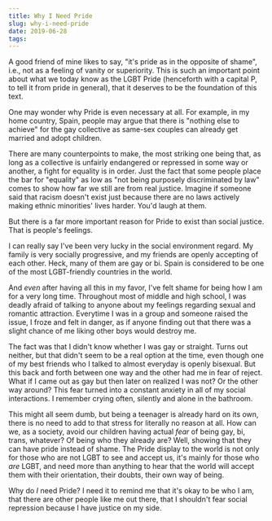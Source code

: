 ```yaml
---
title: Why I Need Pride
slug: why-i-need-pride
date: 2019-06-28
tags:
---
```




A good friend of mine likes to say, "it's pride as in the opposite of shame", i.e., not as a feeling of vanity or superiority. This is such an important point about what we today know as the LGBT Pride (henceforth with a capital P, to tell it from pride in general), that it deserves to be the foundation of this text.

One may wonder why Pride is even necessary at all. For example, in my home country, Spain, people may argue that there is "nothing else to achieve" for the gay collective as same-sex couples can already get married and adopt children.

There are many counterpoints to make, the most striking one being that, as long as a collective is unfairly endangered or repressed in some way or another, a fight for equality is in order. Just the fact that some people place the bar for "equality" as low as "not being purposely discriminated by law" comes to show how far we still are from real justice. Imagine if someone said that racism doesn't exist just because there are no laws actively making ethnic minorities' lives harder. You'd laugh at them.

But there is a far more important reason for Pride to exist than social justice. That is people's feelings.

I can really say I've been very lucky in the social environment regard. My family is very socially progressive, and my friends are openly accepting of each other. Heck, many of them are gay or bi. Spain is considered to be one of the most LGBT-friendly countries in the world.

And *even* after having all this in my favor, I've felt shame for being how I am for a very long time. Throughout most of middle and high school, I was deadly afraid of talking to anyone about my feelings regarding sexual and romantic attraction. Everytime I was in a group and someone raised the issue, I froze and felt in danger, as if anyone finding out that there was a slight chance of me liking other boys would destroy me.

The fact was that I didn't know whether I was gay or straight. Turns out neither, but that didn't seem to be a real option at the time, even though one of my best friends who I talked to almost everyday is openly bisexual. But this back and forth between one way and the other had me in fear of reject. What if I came out as gay but then later on realized I was not? Or the other way around? This fear turned into a constant anxiety in all of my social interactions. I remember crying often, silently and alone in the bathroom.

This might all seem dumb, but being a teenager is already hard on its own, there is no need to add to that stress for literally no reason at all. How can we, as a society, avoid our children having actual *fear* of being gay, bi, trans, whatever? Of being who they already are? Well, showing that they can have pride instead of shame. The Pride display to the world is not only for those who are not LGBT to see and accept us, it's mainly for those who *are* LGBT, and need more than anything to hear that the world will accept them with their orientation, their doubts, their own way of being.

Why do *I* need Pride? I need it to remind me that it's okay to be who I am, that there are other people like me out there, that I shouldn't fear social repression because I have justice on my side.